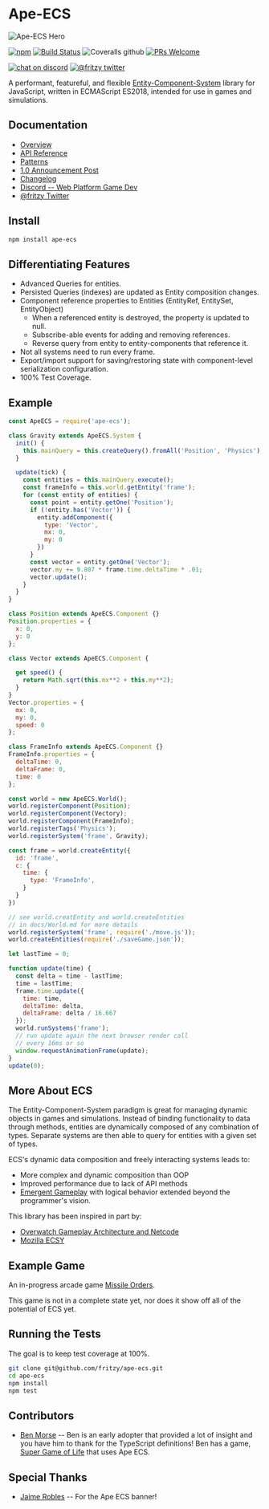 # Ape-ECS
![Ape-ECS Hero](https://raw.githubusercontent.com/fritzy/ape-ecs/master/imgs/ape_ecs900wbg.png)

[![npm](https://img.shields.io/npm/v/ape-ecs)](https://www.npmjs.com/package/ape-ecs)
[![Build Status](https://travis-ci.com/fritzy/ape-ecs.svg?branch=master)](https://travis-ci.com/fritzy/ape-ecs)
![Coveralls github](https://img.shields.io/coveralls/github/fritzy/ape-ecs)
[![PRs Welcome](https://img.shields.io/badge/PRs-welcome-brightgreen.svg)](https://github.com/fritzy/ape-ecs/pulls)

[![chat on discord](https://img.shields.io/discord/782736130550267948?label=chat&logo=discord&color=blue)](https://discord.gg/hdbdueTDJk)
[![@fritzy twitter](https://img.shields.io/badge/@fritzy-twitter-blue?logo=twitter&color=blue)](https://twitter.com/fritzy)

A performant, featureful, and flexible [Entity-Component-System](https://en.wikipedia.org/wiki/Entity_component_system) library for JavaScript, written in ECMAScript ES2018, intended for use in games and simulations.

## Documentation
* [Overview](https://github.com/fritzy/ape-ecs/blob/master/docs/Overview.md)
* [API Reference](https://github.com/fritzy/ape-ecs/blob/master/docs/API_Reference.md)
* [Patterns](https://github.com/fritzy/ape-ecs/blob/master/docs/Patterns.md)
* [1.0 Announcement Post](https://dev.to/fritzy/introducing-ape-ecs-js-250o)
* [Changelog](https://github.com/fritzy/ape-ecs/blob/master/CHANGELOG.md)
* [Discord -- Web Platform Game Dev](https://discord.gg/hdbdueTDJk)
* [@fritzy Twitter](https://twitter.com/fritzy)

## Install

```sh
npm install ape-ecs 
```

## Differentiating Features

* Advanced Queries for entities.
* Persisted Queries (indexes) are updated as Entity composition changes.
* Component reference properties to Entities (EntityRef, EntitySet, EntityObject)
  * When a referenced entity is destroyed, the property is updated to null.
  * Subscribe-able events for adding and removing references.
  * Reverse query from entity to entity-components that reference it.
* Not all systems need to run every frame.
* Export/import support for saving/restoring state with component-level serialization configuration.
* 100% Test Coverage.

## Example

```js
const ApeECS = require('ape-ecs');

class Gravity extends ApeECS.System {
  init() {
    this.mainQuery = this.createQuery().fromAll('Position', 'Physics');
  }

  update(tick) {
    const entities = this.mainQuery.execute();
    const frameInfo = this.world.getEntity('frame');
    for (const entity of entities) {
      const point = entity.getOne('Position');
      if (!entity.has('Vector')) {
        entity.addComponent({
          type: 'Vector',
          mx: 0,
          my: 0
        })
      }
      const vector = entity.getOne('Vector');
      vector.my += 9.807 * frame.time.deltaTime * .01;
      vector.update();
    }
  }
}

class Position extends ApeECS.Component {}
Position.properties = {
  x: 0,
  y: 0
};

class Vector extends ApeECS.Component {

  get speed() {
    return Math.sqrt(this.mx**2 + this.my**2);
  }
}
Vector.properties = {
  mx: 0,
  my: 0,
  speed: 0
};

class FrameInfo extends ApeECS.Component {}
FrameInfo.properties = {
  deltaTime: 0,
  deltaFrame: 0,
  time: 0
};

const world = new ApeECS.World();
world.registerComponent(Position);
world.registerComponent(Vectory);
world.registerComponent(FrameInfo);
world.registerTags('Physics');
world.registerSystem('frame', Gravity);

const frame = world.createEntity({
  id: 'frame',
  c: {
    time: {
      type: 'FrameInfo',
    }
  }
})

// see world.creatEntity and world.createEntities
// in docs/World.md for more details
world.registerSystem('frame', require('./move.js'));
world.createEntities(require('./saveGame.json'));

let lastTime = 0;

function update(time) {
  const delta = time - lastTime;
  time = lastTime;
  frame.time.update({
    time: time,
    deltaTime: delta,
    deltaFrame: delta / 16.667
  });
  world.runSystems('frame');
  // run update again the next browser render call
  // every 16ms or so
  window.requestAnimationFrame(update);
}
update(0);
```

## More About ECS

The Entity-Component-System paradigm is great for managing dynamic objects in games and simulations. Instead of binding functionality to data through methods, entities are dynamically composed of any combination of types. Separate systems are then able to query for entities with a given set of types. 

ECS's dynamic data composition and freely interacting systems leads to:
  * More complex and dynamic composition than OOP
  * Improved performance due to lack of API methods
  * [Emergent Gameplay](https://en.wikipedia.org/wiki/Emergent_gameplay) with logical behavior extended beyond the programmer's vision.

This library has been inspired in part by:
  * [Overwatch Gameplay Architecture and Netcode](https://www.youtube.com/watch?v=W3aieHjyNvw)
  * [Mozilla ECSY](https://blog.mozvr.com/introducing-ecsy/)

## Example Game

An in-progress arcade game [Missile Orders](https://github.com/fritzy/missileorders.git).

This game is not in a complete state yet, nor does it show off all of the potential of ECS yet.

## Running the Tests

The goal is to keep test coverage at 100%.

```sh
git clone git@github.com/fritzy/ape-ecs.git
cd ape-ecs
npm install
npm test
```
## Contributors
* [Ben Morse](https://twitter.com/benathon) -- Ben is an early adopter that provided a lot of insight and you have him to thank for the TypeScript definitions! Ben has a game, [Super Game of Life](https://github.com/esromneb/SuperGameOfLife) that uses Ape ECS.

## Special Thanks
* [Jaime Robles](https://twitter.com/DrawnByJaime) -- For the Ape ECS banner!
